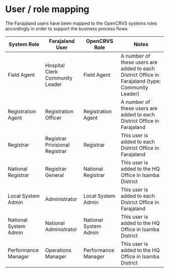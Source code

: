 # User / role mapping

The Farajaland users have been mapped to the OpenCRVS systems roles accordingly in order to support the business process flows

<table><thead><tr><th>System Role</th><th>Farajaland User</th><th data-hidden>OpenCRVS Role</th><th data-hidden>Notes</th></tr></thead><tbody><tr><td>Field Agent</td><td>Hospital Clerk <br>Community Leader</td><td>Field Agent</td><td>A number of these users are added to each District Office in Farajaland (type: Community Leader)</td></tr><tr><td>Registration Agent</td><td>Registration Officer</td><td>Registration Agent</td><td>A number of these users are added to each District Office in Farajaland</td></tr><tr><td>Registrar</td><td>Registrar<br>Privisional Registrar</td><td>Registrar</td><td>This user is added to each District Office in Farajaland</td></tr><tr><td>National Registrar</td><td>Registrar General</td><td>National Registrar</td><td>This user is added to the HQ Office in Isamba District</td></tr><tr><td>Local System Admin</td><td>Administrator</td><td>Local System Admin</td><td>This user is added to each District Office in Farajaland</td></tr><tr><td>National System Admin</td><td>National Administrator</td><td>National System Admin</td><td>This user is added to the HQ Office in Isamba District</td></tr><tr><td>Performance Manager</td><td>Operations Manager</td><td>Performance Manager</td><td>This user is added to the HQ Office in Isamba District</td></tr></tbody></table>
